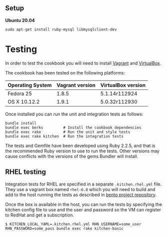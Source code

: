 
## Setup
**Ubuntu 20.04**
```
sudo apt-get install ruby-mysql libmysqlclient-dev
```



Testing
=======

In order to test the cookbook you will need to install [Vagrant](https://www.vagrantup.com/) and [VirtualBox](https://www.virtualbox.org/). 

The cookbook has been tested on the following platforms:

| Operating System | Vagrant version | VirtualBox version |
|---|---|---|
| Fedora 25 |  1.8.5 | 5.1.14r112924 |
| OS X 10.12.2 | 1.9.1 | 5.0.32r112930 |

Once installed you can run the unit and integration tests as follows:

    bundle install
    bundle exec berks         # Install the cookbook dependencies
    bundle exec rake          # Run the unit and style tests
    bundle exec rake kitchen  # Run the integration tests

The tests and Gemfile have been developed using Ruby 2.2.5, and that is the recommended Ruby version to use to run the tests.
Other versions may cause conflicts with the versions of the gems Bundler will install.

## RHEL testing

Integration tests for RHEL are specified in a separate ```.kitchen.rhel.yml``` file. They use a vagrant box named ```rhel-6.8``` which you will need to build and add to the host running the tests as described in [bento project repository](https://github.com/chef/bento).

Once the box is available in the host, you can run the tests by specifying the kitchen config file to use and the user and password so the VM can register to RedHat and get a subscription.

```
$ KITCHEN_LOCAL_YAML=.kitchen.rhel.yml RHN_USERNAME=some_user RHN_PASSWORD=some_pass bundle exec rake kitchen-basic
```
